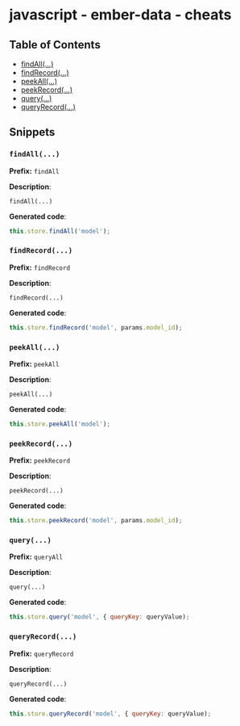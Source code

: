 # javascript - ember-data - cheats
## Table of Contents
- [findAll(...)](#findall)
- [findRecord(...)](#findrecord)
- [peekAll(...)](#peekall)
- [peekRecord(...)](#peekrecord)
- [query(...)](#query)
- [queryRecord(...)](#queryrecord)
## Snippets
### `findAll(...)`
**Prefix:** `findAll`

**Description**:
```
findAll(...)
```
**Generated code**:
```js
this.store.findAll('model');
```
### `findRecord(...)`
**Prefix:** `findRecord`

**Description**:
```
findRecord(...)
```
**Generated code**:
```js
this.store.findRecord('model', params.model_id);
```
### `peekAll(...)`
**Prefix:** `peekAll`

**Description**:
```
peekAll(...)
```
**Generated code**:
```js
this.store.peekAll('model');
```
### `peekRecord(...)`
**Prefix:** `peekRecord`

**Description**:
```
peekRecord(...)
```
**Generated code**:
```js
this.store.peekRecord('model', params.model_id);
```
### `query(...)`
**Prefix:** `queryAll`

**Description**:
```
query(...)
```
**Generated code**:
```js
this.store.query('model', { queryKey: queryValue);
```
### `queryRecord(...)`
**Prefix:** `queryRecord`

**Description**:
```
queryRecord(...)
```
**Generated code**:
```js
this.store.queryRecord('model', { queryKey: queryValue);
```